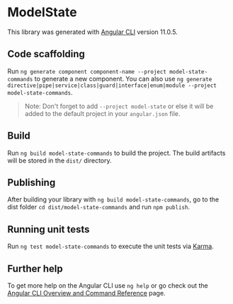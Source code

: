 # ModelState

This library was generated with [Angular CLI](https://github.com/angular/angular-cli) version 11.0.5.

## Code scaffolding

Run `ng generate component component-name --project model-state-commands` to generate a new component. You can also use `ng generate directive|pipe|service|class|guard|interface|enum|module --project model-state-commands`.
> Note: Don't forget to add `--project model-state` or else it will be added to the default project in your `angular.json` file. 

## Build

Run `ng build model-state-commands` to build the project. The build artifacts will be stored in the `dist/` directory.

## Publishing

After building your library with `ng build model-state-commands`, go to the dist folder `cd dist/model-state-commands` and run `npm publish`.

## Running unit tests

Run `ng test model-state-commands` to execute the unit tests via [Karma](https://karma-runner.github.io).

## Further help

To get more help on the Angular CLI use `ng help` or go check out the [Angular CLI Overview and Command Reference](https://angular.io/cli) page.
